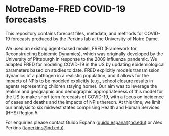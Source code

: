 ﻿# NotreDame-FRED COVID-19 forecasts

This repository contains forecast files, metadata, and methods for COVID-19 forecasts produced by the Perkins lab at the University of Notre Dame.

We used an existing agent-based model, FRED (Framework for Reconstructing Epidemic Dynamics), which was originally developed by the University of Pittsburgh in response to the 2009 influenza pandemic. We adapted FRED for modeling COVID-19 in the US by updating epidemiological parameters based on studies to date. FRED explicitly models transmission dynamics of a pathogen in a realistic population, and it allows for the impacts of NPIs to be modeled explicitly (e.g., school closure results in agents representing children staying home). Our aim was to leverage the realism and geographic and demographic appropriateness of this model for the US to make short term forecasts of COVID-19, with a focus on incidence of cases and deaths and the impacts of NPIs thereon. At this time, we limit our analysis to six midwest states comprising Health and Human Services (HHS) Region 5.


For enquiries please contact Guido España (<guido.espana@nd.edu>) or Alex Perkins (<taperkins@nd.edu>).